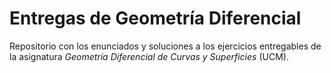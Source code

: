 # Entregas de Geometría Diferencial
Repositorio con los enunciados y soluciones a los ejercicios entregables de la
asignatura *Geometría Diferencial de Curvas y Superficies* (UCM).
